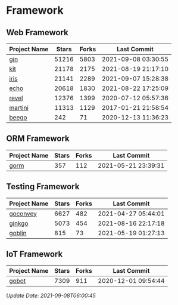 # Framework

## Web Framework
| Project Name | Stars | Forks | Last Commit |
| ------------ | ----- | ----- | ----------- |
| [gin](https://github.com/gin-gonic/gin) | 51216 | 5803 | 2021-09-08 03:30:55 |
| [kit](https://github.com/go-kit/kit) | 21178 | 2175 | 2021-08-19 21:17:10 |
| [iris](https://github.com/kataras/iris) | 21141 | 2289 | 2021-09-07 15:28:38 |
| [echo](https://github.com/labstack/echo) | 20618 | 1830 | 2021-08-22 17:25:09 |
| [revel](https://github.com/revel/revel) | 12376 | 1399 | 2020-07-12 05:57:36 |
| [martini](https://github.com/go-martini/martini) | 11313 | 1129 | 2017-01-21 21:58:54 |
| [beego](https://github.com/astaxie/beego) | 242 | 71 | 2020-12-13 11:36:23 |

## ORM Framework
| Project Name | Stars | Forks | Last Commit |
| ------------ | ----- | ----- | ----------- |
| [gorm](https://github.com/jinzhu/gorm) | 357 | 112 | 2021-05-21 23:39:31 |

## Testing Framework
| Project Name | Stars | Forks | Last Commit |
| ------------ | ----- | ----- | ----------- |
| [goconvey](https://github.com/smartystreets/goconvey) | 6627 | 482 | 2021-04-27 05:44:01 |
| [ginkgo](https://github.com/onsi/ginkgo) | 5073 | 454 | 2021-08-16 22:17:18 |
| [goblin](https://github.com/franela/goblin) | 815 | 73 | 2021-05-19 01:27:13 |

## IoT Framework
| Project Name | Stars | Forks | Last Commit |
| ------------ | ----- | ----- | ----------- |
| [gobot](https://github.com/hybridgroup/gobot) | 7309 | 911 | 2020-12-01 09:54:44 |

*Update Date: 2021-09-08T06:00:45*